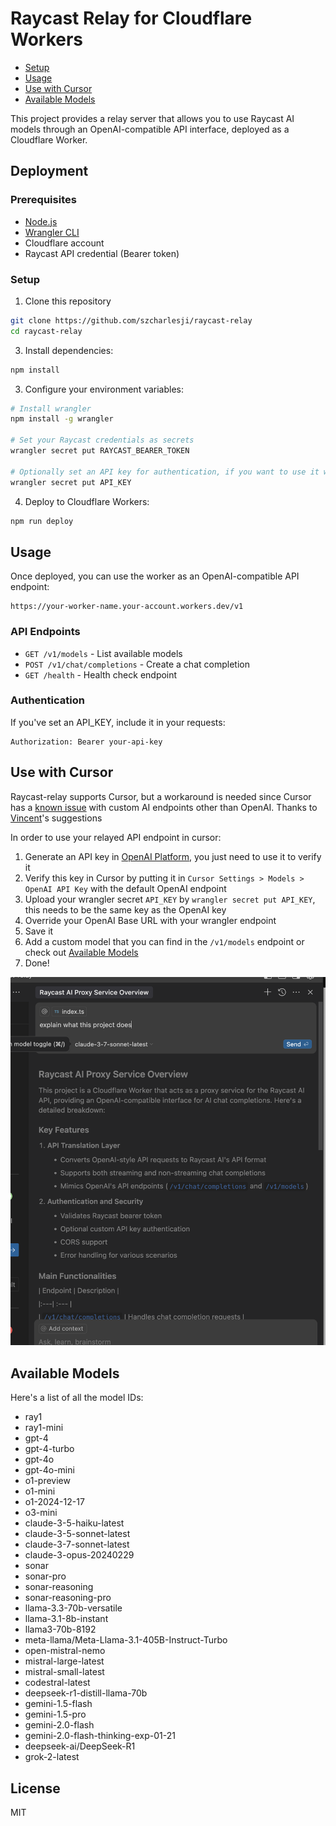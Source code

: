 # Raycast Relay for Cloudflare Workers

- [Setup](#setup)
- [Usage](#usage)
- [Use with Cursor](#use-with-cursor)
- [Available Models](#available_models)

This project provides a relay server that allows you to use Raycast AI models through an OpenAI-compatible API interface, deployed as a Cloudflare Worker.

## Deployment

### Prerequisites

- [Node.js](https://nodejs.org/)
- [Wrangler CLI](https://developers.cloudflare.com/workers/wrangler/install-and-update/)
- Cloudflare account
- Raycast API credential (Bearer token)

### Setup

1. Clone this repository

```bash
git clone https://github.com/szcharlesji/raycast-relay
cd raycast-relay
```

3. Install dependencies:

```bash
npm install
```

3. Configure your environment variables:

```bash
# Install wrangler
npm install -g wrangler

# Set your Raycast credentials as secrets
wrangler secret put RAYCAST_BEARER_TOKEN

# Optionally set an API key for authentication, if you want to use it with cursor, follow the cursor setup
wrangler secret put API_KEY
```

4. Deploy to Cloudflare Workers:

```bash
npm run deploy
```

## Usage

Once deployed, you can use the worker as an OpenAI-compatible API endpoint:

```
https://your-worker-name.your-account.workers.dev/v1
```

### API Endpoints

- `GET /v1/models` - List available models
- `POST /v1/chat/completions` - Create a chat completion
- `GET /health` - Health check endpoint

### Authentication

If you've set an API_KEY, include it in your requests:

```
Authorization: Bearer your-api-key
```

## Use with Cursor

Raycast-relay supports Cursor, but a workaround is needed since Cursor has a [known issue](https://github.com/getcursor/cursor/issues/2871) with custom AI endpoints other than OpenAI. Thanks to [Vincent](https://github.com/missuo)'s suggestions

In order to use your relayed API endpoint in cursor:

1. Generate an API key in [OpenAI Platform](https://platform.openai.com/settings/organization/api-keys), you just need to use it to verify it
2. Verify this key in Cursor by putting it in `Cursor Settings > Models > OpenAI API Key` with the default OpenAI endpoint
3. Upload your wrangler secret `API_KEY` by `wrangler secret put API_KEY`, this needs to be the same key as the OpenAI key
4. Override your OpenAI Base URL with your wrangler endpoint
5. Save it
6. Add a custom model that you can find in the `/v1/models` endpoint or check out [Available Models](#available-models)
7. Done!

![cursor_edit](img/cursor_edit.png)

## Available Models

Here's a list of all the model IDs:

- ray1
- ray1-mini
- gpt-4
- gpt-4-turbo
- gpt-4o
- gpt-4o-mini
- o1-preview
- o1-mini
- o1-2024-12-17
- o3-mini
- claude-3-5-haiku-latest
- claude-3-5-sonnet-latest
- claude-3-7-sonnet-latest
- claude-3-opus-20240229
- sonar
- sonar-pro
- sonar-reasoning
- sonar-reasoning-pro
- llama-3.3-70b-versatile
- llama-3.1-8b-instant
- llama3-70b-8192
- meta-llama/Meta-Llama-3.1-405B-Instruct-Turbo
- open-mistral-nemo
- mistral-large-latest
- mistral-small-latest
- codestral-latest
- deepseek-r1-distill-llama-70b
- gemini-1.5-flash
- gemini-1.5-pro
- gemini-2.0-flash
- gemini-2.0-flash-thinking-exp-01-21
- deepseek-ai/DeepSeek-R1
- grok-2-latest

## License

MIT
